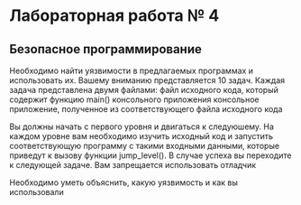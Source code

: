 # Лабораторная работа № 4
## Безопасное программирование

Необходимо найти уязвимости в предлагаемых программах и использовать их. Вашему вниманию представляется 10 задач. Каждая задача представлена двумя файлами:
файл исходного кода, который содержит функцию main() консольного приложения
консольное приложение, полученное из соответствующего файла исходного кода

Вы должны начать с первого уровня и двигаться к следуюшему. На каждом уровне вам необходимо изучить исходный код и запустить соответствующую программу с такими входными данными, которые приведут к вызову функции jump_level(). В случае успеха вы переходите к следующей задаче. 
Вам запрещается использовать отладчик 
 
Необходимо уметь объяснить, какую уязвимость и как вы использовали

